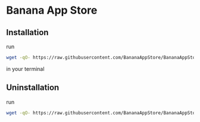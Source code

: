 # Banana App Store

## Installation
run
```bash
wget -qO- https://raw.githubusercontent.com/BananaAppStore/BananaAppStore/master/install.sh | bash
```
in your terminal

## Uninstallation
run 
```bash
wget -qO- https://raw.githubusercontent.com/BananaAppStore/BananaAppStore/main/uninstall.sh | bash
```
